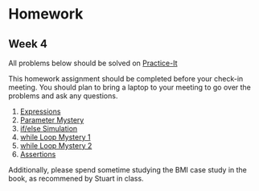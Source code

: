 # Homework
## Week 4

All problems below should be solved on [Practice-It](http://practiceit.cs.washington.edu/)

This homework assignment should be completed before your check-in meeting. You should plan to bring a laptop to your meeting to go over the problems and ask any questions.

1. [Expressions](http://practiceit.cs.washington.edu/problem/view/cs1/exams/midterms/midterm4/expressions)
2. [Parameter Mystery](http://practiceit.cs.washington.edu/problem/view/cs1/exams/midterms/midterm4/parameterMystery)
3. [if/else Simulation](http://practiceit.cs.washington.edu/problem/view/cs1/exams/midterms/midterm3/ifElseSimulation)
4. [while Loop Mystery 1](http://practiceit.cs.washington.edu/problem/view/cs1/exams/midterms/midterm4/whileLoopMystery)
5. [while Loop Mystery 2](http://practiceit.cs.washington.edu/problem/view/cs1/exams/midterms/midterm5/whileLoopMystery)
5. [Assertions](http://practiceit.cs.washington.edu/problem/view/cs1/exams/midterms/midterm4/assertions)

Additionally, please spend sometime studying the BMI case study in the book, as recommened by Stuart in class.
